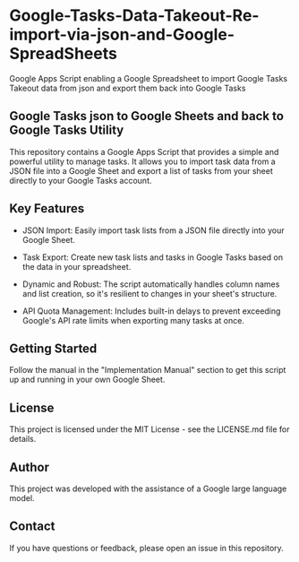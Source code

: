 # Google-Tasks-Data-Takeout-Re-import-via-json-and-Google-SpreadSheets
Google Apps Script enabling a Google Spreadsheet to import Google Tasks Takeout data from json and export them back into Google Tasks

## Google Tasks json to Google Sheets and back to Google Tasks Utility
This repository contains a Google Apps Script that provides a simple and powerful utility to manage tasks. It allows you to import task data from a JSON file into a Google Sheet and export a list of tasks from your sheet directly to your Google Tasks account.

## Key Features
- JSON Import: Easily import task lists from a JSON file directly into your Google Sheet.

- Task Export: Create new task lists and tasks in Google Tasks based on the data in your spreadsheet.

- Dynamic and Robust: The script automatically handles column names and list creation, so it's resilient to changes in your sheet's structure.

- API Quota Management: Includes built-in delays to prevent exceeding Google's API rate limits when exporting many tasks at once.

## Getting Started
Follow the manual in the "Implementation Manual" section to get this script up and running in your own Google Sheet.

## License
This project is licensed under the MIT License - see the LICENSE.md file for details.

## Author
This project was developed with the assistance of a Google large language model.

## Contact
If you have questions or feedback, please open an issue in this repository.
